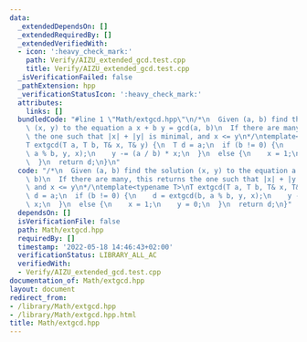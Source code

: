 ```yaml
---
data:
  _extendedDependsOn: []
  _extendedRequiredBy: []
  _extendedVerifiedWith:
  - icon: ':heavy_check_mark:'
    path: Verify/AIZU_extended_gcd.test.cpp
    title: Verify/AIZU_extended_gcd.test.cpp
  _isVerificationFailed: false
  _pathExtension: hpp
  _verificationStatusIcon: ':heavy_check_mark:'
  attributes:
    links: []
  bundledCode: "#line 1 \"Math/extgcd.hpp\"\n/*\n  Given (a, b) find the solution\
    \ (x, y) to the equation a x + b y = gcd(a, b)\n  If there are many, this returns\
    \ the one such that |x| + |y| is minimal, and x <= y\n*/\ntemplate<typename T>\n\
    T extgcd(T a, T b, T& x, T& y) {\n  T d = a;\n  if (b != 0) {\n    d = extgcd(b,\
    \ a % b, y, x);\n    y -= (a / b) * x;\n  }\n  else {\n    x = 1;\n    y = 0;\n\
    \  }\n  return d;\n}\n"
  code: "/*\n  Given (a, b) find the solution (x, y) to the equation a x + b y = gcd(a,\
    \ b)\n  If there are many, this returns the one such that |x| + |y| is minimal,\
    \ and x <= y\n*/\ntemplate<typename T>\nT extgcd(T a, T b, T& x, T& y) {\n  T\
    \ d = a;\n  if (b != 0) {\n    d = extgcd(b, a % b, y, x);\n    y -= (a / b) *\
    \ x;\n  }\n  else {\n    x = 1;\n    y = 0;\n  }\n  return d;\n}"
  dependsOn: []
  isVerificationFile: false
  path: Math/extgcd.hpp
  requiredBy: []
  timestamp: '2022-05-18 14:46:43+02:00'
  verificationStatus: LIBRARY_ALL_AC
  verifiedWith:
  - Verify/AIZU_extended_gcd.test.cpp
documentation_of: Math/extgcd.hpp
layout: document
redirect_from:
- /library/Math/extgcd.hpp
- /library/Math/extgcd.hpp.html
title: Math/extgcd.hpp
---
```

